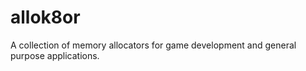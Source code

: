 # allok8or
A collection of memory allocators for game development and general purpose applications.

